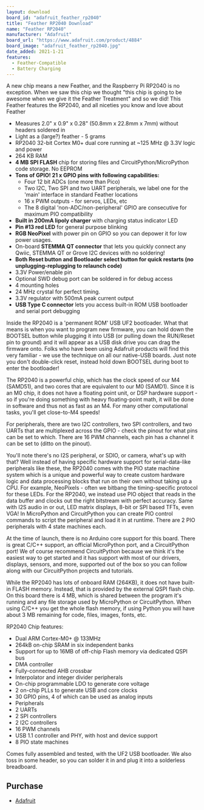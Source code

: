 ```yaml
---
layout: download
board_id: "adafruit_feather_rp2040"
title: "Feather RP2040 Download"
name: "Feather RP2040"
manufacturer: "Adafruit"
board_url: "https://www.adafruit.com/product/4884"
board_image: "adafruit_feather_rp2040.jpg"
date_added: 2021-1-21
features:
  - Feather-Compatible
  - Battery Charging
---
```


A new chip means a new Feather, and the Raspberry Pi RP2040 is no exception. When we saw this chip we thought "this chip is going to be awesome when we give it the Feather Treatment" and so we did! This Feather features the RP2040, and all niceties you know and love about Feather
* Measures 2.0" x 0.9" x 0.28" (50.8mm x 22.8mm x 7mm) without headers soldered in
* Light as a (large?) feather - 5 grams
* RP2040 32-bit Cortex M0+ dual core running at ~125 MHz @ 3.3V logic and power
* 264 KB RAM
* **4 MB SPI FLASH** chip for storing files and CircuitPython/MicroPython code storage. No EEPROM
* **Tons of GPIO! 21 x GPIO pins with following capabilities:**
  * Four 12 bit ADCs (one more than Pico)
  * Two I2C, Two SPI and two UART peripherals, we label one for the 'main' interface in standard Feather locations
  * 16 x PWM outputs - for servos, LEDs, etc
  * The 8 digital 'non-ADC/non-peripheral' GPIO are consecutive for maximum PIO compatibility
* **Built in 200mA lipoly charger** with charging status indicator LED
* **Pin #13 red LED** for general purpose blinking
* **RGB NeoPixel** with power pin on GPIO so you can depower it for low power usages.
* On-board **STEMMA QT connector** that lets you quickly connect any Qwiic, STEMMA QT or Grove I2C devices with no soldering!
* **Both Reset button and Bootloader select button for quick restarts (no unplugging-replugging to relaunch code)**
* 3.3V Power/enable pin
* Optional SWD debug port can be soldered in for debug access
* 4 mounting holes
* 24 MHz crystal for perfect timing.
* 3.3V regulator with 500mA peak current output
* **USB Type C connector** lets you access built-in ROM USB bootloader and serial port debugging


Inside the RP2040 is a 'permanent ROM' USB UF2 bootloader. What that means is when you want to program new firmware, you can hold down the BOOTSEL button while plugging it into USB (or pulling down the RUN/Reset pin to ground) and it will appear as a USB disk drive you can drag the firmware onto. Folks who have been using Adafruit products will find this very familiar - we use the technique on all our native-USB boards. Just note you don't double-click reset, instead hold down BOOTSEL during boot to enter the bootloader!


The RP2040 is a powerful chip, which has the clock speed of our M4 (SAMD51), and two cores that are equivalent to our M0 (SAMD1). Since it is an M0 chip, it does not have a floating point unit, or DSP hardware support - so if you're doing something with heavy floating-point math, it will be done in software and thus not as fast as an M4. For many other computational tasks, you'll get close-to-M4 speeds!


For peripherals, there are two I2C controllers, two SPI controllers, and two UARTs that are multiplexed across the GPIO - check the pinout for what pins can be set to which. There are 16 PWM channels, each pin has a channel it can be set to (ditto on the pinout).


You'll note there's no I2S peripheral, or SDIO, or camera, what's up with that? Well instead of having specific hardware support for serial-data-like peripherals like these, the RP2040 comes with the PIO state machine system which is a unique and powerful way to create custom hardware logic and data processing blocks that run on their own without taking up a CPU. For example, NeoPixels - often we bitbang the timing-specific protocol for these LEDs. For the RP2040, we instead use PIO object that reads in the data buffer and clocks out the right bitstream with perfect accuracy. Same with I2S audio in or out, LED matrix displays, 8-bit or SPI based TFTs, even VGA! In MicroPython and CircuitPython you can create PIO control commands to script the peripheral and load it in at runtime. There are 2 PIO peripherals with 4 state machines each.

At the time of launch, there is no Arduino core support for this board. There is great C/C++ support, an official MicroPython port, and a CircuitPython port! We of course recommend CircuitPython because we think it's the easiest way to get started and it has support with most of our drivers, displays, sensors, and more, supported out of the box so you can follow along with our CircuitPython projects and tutorials.

While the RP2040 has lots of onboard RAM (264KB), it does not have built-in FLASH memory. Instead, that is provided by the external QSPI flash chip. On this board there is 4 MB, which is shared between the program it's running and any file storage used by MicroPython or CircuitPython. When using C/C++ you get the whole flash memory, if using Python you will have about 3 MB remaining for code, files, images, fonts, etc.

RP2040 Chip features:
* Dual ARM Cortex-M0+ @ 133MHz
* 264kB on-chip SRAM in six independent banks
* Support for up to 16MB of off-chip Flash memory via dedicated QSPI bus
* DMA controller
* Fully-connected AHB crossbar
* Interpolator and integer divider peripherals
* On-chip programmable LDO to generate core voltage
* 2 on-chip PLLs to generate USB and core clocks
* 30 GPIO pins, 4 of which can be used as analog inputs
* Peripherals
* 2 UARTs
* 2 SPI controllers
* 2 I2C controllers
* 16 PWM channels
* USB 1.1 controller and PHY, with host and device support
* 8 PIO state machines

Comes fully assembled and tested, with the UF2 USB bootloader. We also toss in some header, so you can solder it in and plug it into a solderless breadboard.

## Purchase
* [Adafruit](https://www.adafruit.com/product/4884)
